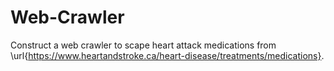 # Web-Crawler
Construct a web crawler to scape heart attack medications from \url{https://www.heartandstroke.ca/heart-disease/treatments/medications}.
